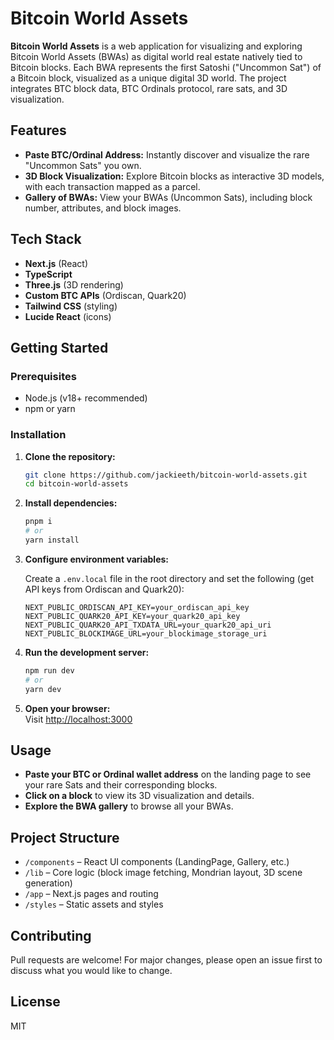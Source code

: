 # Bitcoin World Assets

**Bitcoin World Assets** is a web application for visualizing and exploring Bitcoin World Assets (BWAs) as digital world real estate natively tied to Bitcoin blocks. Each BWA represents the first Satoshi ("Uncommon Sat") of a Bitcoin block, visualized as a unique digital 3D world. The project integrates BTC block data, BTC Ordinals protocol, rare sats, and 3D visualization.

## Features

- **Paste BTC/Ordinal Address:** Instantly discover and visualize the rare "Uncommon Sats" you own.
- **3D Block Visualization:** Explore Bitcoin blocks as interactive 3D models, with each transaction mapped as a parcel.
- **Gallery of BWAs:** View your BWAs (Uncommon Sats), including block number, attributes, and block images.

## Tech Stack

- **Next.js** (React)
- **TypeScript**
- **Three.js** (3D rendering)
- **Custom BTC APIs** (Ordiscan, Quark20)
- **Tailwind CSS** (styling)
- **Lucide React** (icons)

## Getting Started

### Prerequisites

- Node.js (v18+ recommended)
- npm or yarn

### Installation

1. **Clone the repository:**
   ```bash
   git clone https://github.com/jackieeth/bitcoin-world-assets.git
   cd bitcoin-world-assets
   ```

2. **Install dependencies:**
   ```bash
   pnpm i
   # or
   yarn install
   ```

3. **Configure environment variables:**

   Create a `.env.local` file in the root directory and set the following (get API keys from Ordiscan and Quark20):

   ```
   NEXT_PUBLIC_ORDISCAN_API_KEY=your_ordiscan_api_key
   NEXT_PUBLIC_QUARK20_API_KEY=your_quark20_api_key
   NEXT_PUBLIC_QUARK20_API_TXDATA_URL=your_quark20_api_uri
   NEXT_PUBLIC_BLOCKIMAGE_URL=your_blockimage_storage_uri
   ```

4. **Run the development server:**
   ```bash
   npm run dev
   # or
   yarn dev
   ```

5. **Open your browser:**  
   Visit [http://localhost:3000](http://localhost:3000)

## Usage

- **Paste your BTC or Ordinal wallet address** on the landing page to see your rare Sats and their corresponding blocks.
- **Click on a block** to view its 3D visualization and details.
- **Explore the BWA gallery** to browse all your BWAs.

## Project Structure

- `/components` – React UI components (LandingPage, Gallery, etc.)
- `/lib` – Core logic (block image fetching, Mondrian layout, 3D scene generation)
- `/app` – Next.js pages and routing
- `/styles` – Static assets and styles

## Contributing

Pull requests are welcome! For major changes, please open an issue first to discuss what you would like to change.

## License

MIT
